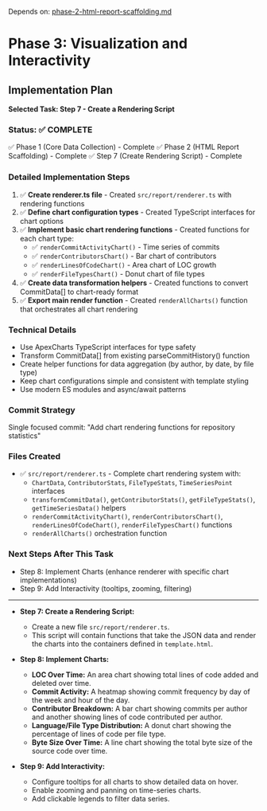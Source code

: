 Depends on: [phase-2-html-report-scaffolding.md](phase-2-html-report-scaffolding.md)

# Phase 3: Visualization and Interactivity

## Implementation Plan

**Selected Task: Step 7 - Create a Rendering Script**

### Status: ✅ COMPLETE
✅ Phase 1 (Core Data Collection) - Complete
✅ Phase 2 (HTML Report Scaffolding) - Complete
✅ Step 7 (Create Rendering Script) - Complete

### Detailed Implementation Steps
1. ✅ **Create renderer.ts file** - Created `src/report/renderer.ts` with rendering functions
2. ✅ **Define chart configuration types** - Created TypeScript interfaces for chart options
3. ✅ **Implement basic chart rendering functions** - Created functions for each chart type:
   - ✅ `renderCommitActivityChart()` - Time series of commits
   - ✅ `renderContributorsChart()` - Bar chart of contributors
   - ✅ `renderLinesOfCodeChart()` - Area chart of LOC growth
   - ✅ `renderFileTypesChart()` - Donut chart of file types
4. ✅ **Create data transformation helpers** - Created functions to convert CommitData[] to chart-ready format
5. ✅ **Export main render function** - Created `renderAllCharts()` function that orchestrates all chart rendering

### Technical Details
- Use ApexCharts TypeScript interfaces for type safety
- Transform CommitData[] from existing parseCommitHistory() function
- Create helper functions for data aggregation (by author, by date, by file type)
- Keep chart configurations simple and consistent with template styling
- Use modern ES modules and async/await patterns

### Commit Strategy
Single focused commit: "Add chart rendering functions for repository statistics"

### Files Created
- ✅ `src/report/renderer.ts` - Complete chart rendering system with:
  - `ChartData`, `ContributorStats`, `FileTypeStats`, `TimeSeriesPoint` interfaces
  - `transformCommitData()`, `getContributorStats()`, `getFileTypeStats()`, `getTimeSeriesData()` helpers
  - `renderCommitActivityChart()`, `renderContributorsChart()`, `renderLinesOfCodeChart()`, `renderFileTypesChart()` functions
  - `renderAllCharts()` orchestration function

### Next Steps After This Task
- Step 8: Implement Charts (enhance renderer with specific chart implementations)
- Step 9: Add Interactivity (tooltips, zooming, filtering)

---

*   **Step 7: Create a Rendering Script:**
    *   Create a new file `src/report/renderer.ts`.
    *   This script will contain functions that take the JSON data and render the charts into the containers defined in `template.html`.

*   **Step 8: Implement Charts:**
    *   **LOC Over Time:** An area chart showing total lines of code added and deleted over time.
    *   **Commit Activity:** A heatmap showing commit frequency by day of the week and hour of the day.
    *   **Contributor Breakdown:** A bar chart showing commits per author and another showing lines of code contributed per author.
    *   **Language/File Type Distribution:** A donut chart showing the percentage of lines of code per file type.
    *   **Byte Size Over Time:** A line chart showing the total byte size of the source code over time.

*   **Step 9: Add Interactivity:**
    *   Configure tooltips for all charts to show detailed data on hover.
    *   Enable zooming and panning on time-series charts.
    *   Add clickable legends to filter data series.